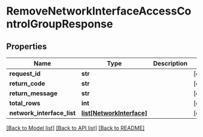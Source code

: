 # RemoveNetworkInterfaceAccessControlGroupResponse

## Properties
Name | Type | Description | Notes
------------ | ------------- | ------------- | -------------
**request_id** | **str** |  | [optional] 
**return_code** | **str** |  | [optional] 
**return_message** | **str** |  | [optional] 
**total_rows** | **int** |  | [optional] 
**network_interface_list** | [**list[NetworkInterface]**](NetworkInterface.md) |  | [optional] 

[[Back to Model list]](../README.md#documentation-for-models) [[Back to API list]](../README.md#documentation-for-api-endpoints) [[Back to README]](../README.md)


